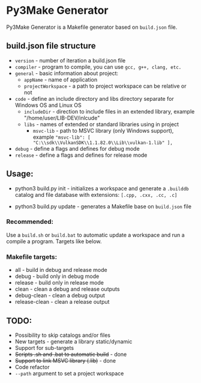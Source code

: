 # Py3Make Generator

Py3Make Generator is a Makefile generator based on `build.json` file.

## build.json file structure

* `version` - number of iteration a build.json file
* `compiler` - program to compile, you can use `gcc, g++, clang, etc.`
* `general` - basic information about project:
    * `appName` - name of application
    * `projectWorkspace` - a path to project workspace can be relative or not
* `code` - define an include directory and libs directory separate for Windows OS and Linux OS
    * `includeDir` - direction to include files in an extended library, example "/home/user/LIB-DEV/inlcude"
    * `libs` - names of extended or standard libraries using in project
        * `msvc-lib` - path to MSVC library (only Windows support), example `"msvc-lib": [ "C:\\sdk\\VulkanSDK\\1.1.82.0\\Lib\\vulkan-1.lib" ],`
* `debug` - define a flags and defines for debug mode
* `release` - define a flags and defines for release mode


## Usage:
* python3 build.py init - initializes a workspace and generate a `.builddb` catalog and file database with extensions: `[.cpp, .cxx, .cc, .c]`

* python3 build.py update - generates a Makefile base on `build.json` file

### Recommended:
Use a `build.sh` or `build.bat` to automatic update a workspace and run a compile a program. Targets like below.

### Makefile targets:
* all - build in debug and release mode
* debug - build only in debug mode
* release - build only in release mode
* clean - clean a debug and release outputs
* debug-clean - clean a debug output
* release-clean - clean a release output

## TODO:
* Possibility to skip catalogs and/or files
* New targets - generate a library static/dynamic
* Support for sub-targets
* ~~Scripts .sh and .bat to automatic build~~ - done
* ~~Support to link MSVC library (.lib)~~ - done
* Code refactor
* `--path` argument to set a project workspace
